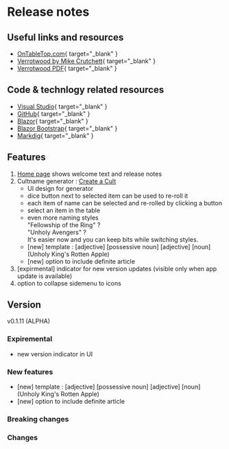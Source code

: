 # Release notes

## Useful links and resources 
- [OnTableTop.com](https://www.ontabletop.com){ target="_blank" }
- [Verrotwood by Mike Crutchett](http://verrotwood.com/){ target="_blank" }
- [Verrotwood PDF](https://www.wargamevault.com/product/425504/Verrotwood){ target="_blank" }

## Code & technlogy related resources
- [Visual Studio](https://visualstudio.microsoft.com/){ target="_blank" }
- [GitHub](https://github.com/){ target="_blank" }
- [Blazor](https://dotnet.microsoft.com/en-us/apps/aspnet/web-apps/blazor){ target="_blank" }
- [Blazor Bootstrap](https://getblazorbootstrap.com){ target="_blank" }
- [Markdig](https://github.com/xoofx/markdig){ target="_blank" }

## Features
1) [Home page](./) shows welcome text and release notes
2) Cultname generator : [Create a Cult](./CreateCult)  
	- UI design for generator
	- dice button next to selected item can be used to re-roll it
	- each item of name can be selected and re-rolled by clicking a button
	- select an item in the table
	- even more naming styles  
	"Fellowship of the Ring" ?  
	"Unholy Avengers" ?  
	It's easier now and you can keep bits while switching styles.  
	- [new] template : [adjective] [possessive noun] [adjective] [noun] (Unholy King's Rotten Apple)
	- [new] option to include definite article
3) [expirmental] indicator for new version updates (visible only when app update is available)
4) option to collapse sidemenu to icons

## Version
v0.1.11 (ALPHA)

### Expiremental
- new version indicator in UI

### New features
- [new] template : [adjective] [possessive noun] [adjective] [noun] (Unholy King's Rotten Apple)
- [new] option to include definite article

### Breaking changes

### Changes
